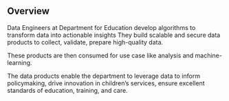 ## Overview

Data Engineers at Department for Education develop algorithms to transform data into actionable insights They build scalable and secure data products to collect, validate, prepare high-quality data. 

These products are then consumed for use case like analysis and machine-learning. 

The data products enable the department to leverage data to inform policymaking, drive innovation in children’s services, ensure excellent standards of education, training, and care.